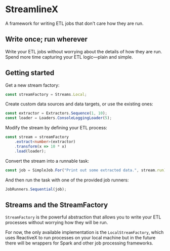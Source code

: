 # StreamlineX
A framework for writing ETL jobs that don't care how they are run.

## Write once; run wherever
Write your ETL jobs without worrying about the details of how they are run. Spend more time capturing your ETL logic—plain and simple.

## Getting started

Get a new stream factory:
```typescript
const streamFactory = Streams.Local;
```

Create custom data sources and data targets, or use the existing ones:
```typescript
const extractor = Extractors.Sequence(1, 10);
const loader = Loaders.ConsoleLoggingLoader(5);
```

Modify the stream by defining your ETL process:
```typescript
const stream = streamFactory
	.extract<number>(extractor)
	.transform(x => 10 * x)
	.load(loader);
```

Convert the stream into a runnable task:
```typescript
const job = SimpleJob.For("Print out some extracted data.", stream.run);
```

And then run the task with one of the provided job runners:
```typescript
JobRunners.Sequential(job);
```


## Streams and the StreamFactory
`StreamFactory` is the powerful abstraction that allows you to write your ETL processes without worrying how they will be run.

For now, the only available implementation is the `LocalStreamFactory`, which uses ReactiveX to run processes on your local machine but in the future there will be wrappers for Spark and other job processing frameworks.